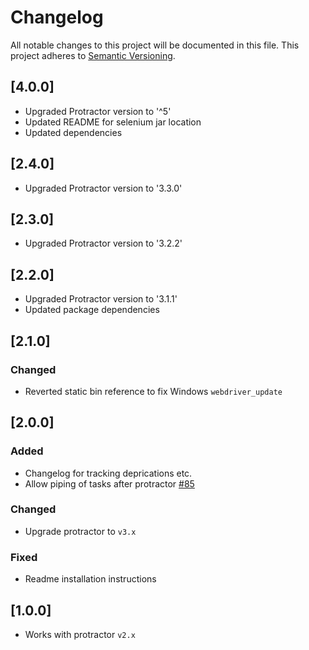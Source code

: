 # Changelog
All notable changes to this project will be documented in this file.
This project adheres to [Semantic Versioning](http://semver.org/).

## [4.0.0]
- Upgraded Protractor version to '^5'
- Updated README for selenium jar location
- Updated dependencies

## [2.4.0]
- Upgraded Protractor version to '3.3.0'

## [2.3.0]
- Upgraded Protractor version to '3.2.2'

## [2.2.0]
- Upgraded Protractor version to '3.1.1'
- Updated package dependencies

## [2.1.0]
### Changed
- Reverted static bin reference to fix Windows `webdriver_update`

## [2.0.0]
### Added
- Changelog for tracking deprications etc.
- Allow piping of tasks after protractor [#85](https://github.com/mllrsohn/gulp-protractor/pull/85)

### Changed
- Upgrade protractor to `v3.x`

### Fixed
- Readme installation instructions

## [1.0.0]
- Works with protractor `v2.x`
